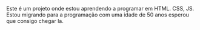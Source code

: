 Este é um projeto onde estou aprendendo a programar em HTML. CSS, JS. 
Estou migrando para a programação com uma idade de 50 anos esperou que consigo chegar la.

